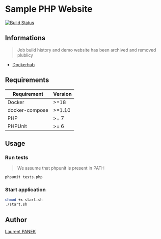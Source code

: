 # Sample PHP Website

[![Build Status](https://jenkins.laurentpanek.me/buildStatus/icon?job=samplephpwebsite%2Fv3)](https://jenkins.laurentpanek.me/job/samplephpwebsite/job/v3/)

## Informations

> Job build history and demo website has been archived and removed plublicy

- [Dockerhub](https://hub.docker.com/r/laurentpanek/samplephpwebsite)

## Requirements

| Requirement    | Version |
| -------------- | ------- |
| Docker         | >=18    |
| docker-compose | >=1.10  |
| PHP            | >= 7    |
| PHPUnit        | >= 6    |

## Usage

### Run tests

> We assume that phpunit is present in PATH

```bash
phpunit tests.php
```

### Start application

```bash
chmod +x start.sh
./start.sh
```

## Author

[Laurent PANEK](https://github.com/Laurent-PANEK)
